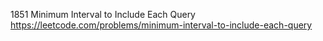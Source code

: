 1851 Minimum Interval to Include Each Query https://leetcode.com/problems/minimum-interval-to-include-each-query